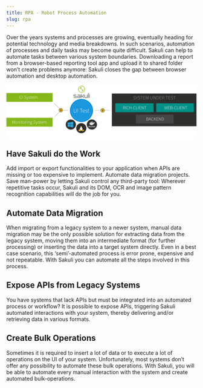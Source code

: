 ```yaml
---
title: RPA - Robot Process Automation
slug: rpa
---
```


Over the years systems and processes are growing, eventually heading for potential technology and media breakdowns. In such scenarios, automation of processes and daily tasks may become quite difficult. Sakuli can help to automate tasks between various system boundaries. Downloading a report from a browser-based reporting tool app and upload it to shared folder won’t create problems anymore: Sakuli closes the gap between browser automation and desktop automation.


<img src="/images/content/sakuli_infrastructure.svg" alt="" />


## Have Sakuli do the Work

Add import or export functionalities to your application when APIs are missing or too expensive to implement. Automate data migration projects. Save man-power by letting Sakuli control any third-party tool: Wherever repetitive tasks occur, Sakuli and its DOM, OCR and image pattern recognition capabilities will do the job for you.

## Automate Data Migration

When migrating from a legacy system to a newer system, manual data migration may be the only possible solution for extracting data from the legacy system, moving them into an intermediate format (for further processing) or inserting the data into a target system directly. Even in a best case scenario, this ‘semi’-automated process is error prone, expensive and not repeatable. With Sakuli you can automate all the steps involved in this process.

## Expose APIs from Legacy Systems

You have systems that lack APIs but must be integrated into an automated process or workflow? It is possible to expose APIs, triggering Sakuli automated interactions with your system, thereby delivering and/or retrieving data in various formats.

## Create Bulk Operations

Sometimes it is required to insert a lot of data or to execute a lot of operations on the UI of your system. Unfortunately, most systems don’t offer any possibility to automate these bulk operations. With Sakuli, you will be able to automate every manual interaction with the system and create automated bulk-operations.
